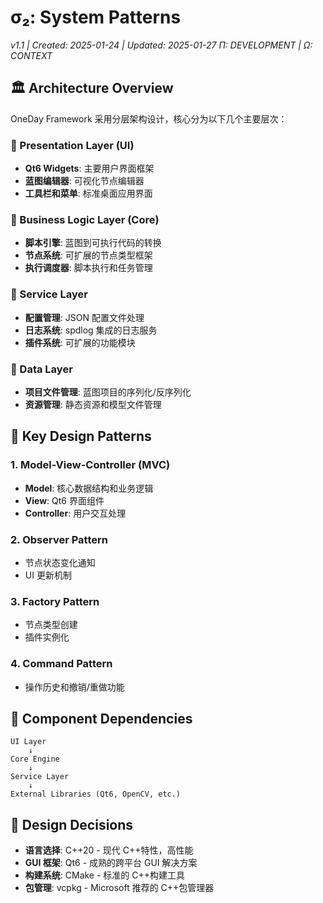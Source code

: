 # σ₂: System Patterns

_v1.1 | Created: 2025-01-24 | Updated: 2025-01-27_
_Π: DEVELOPMENT | Ω: CONTEXT_

## 🏛️ Architecture Overview

OneDay Framework 采用分层架构设计，核心分为以下几个主要层次：

### 📱 Presentation Layer (UI)

- **Qt6 Widgets**: 主要用户界面框架
- **蓝图编辑器**: 可视化节点编辑器
- **工具栏和菜单**: 标准桌面应用界面

### 🧠 Business Logic Layer (Core)

- **脚本引擎**: 蓝图到可执行代码的转换
- **节点系统**: 可扩展的节点类型框架
- **执行调度器**: 脚本执行和任务管理

### 🔧 Service Layer

- **配置管理**: JSON 配置文件处理
- **日志系统**: spdlog 集成的日志服务
- **插件系统**: 可扩展的功能模块

### 💾 Data Layer

- **项目文件管理**: 蓝图项目的序列化/反序列化
- **资源管理**: 静态资源和模型文件管理

## 🔄 Key Design Patterns

### 1. Model-View-Controller (MVC)

- **Model**: 核心数据结构和业务逻辑
- **View**: Qt6 界面组件
- **Controller**: 用户交互处理

### 2. Observer Pattern

- 节点状态变化通知
- UI 更新机制

### 3. Factory Pattern

- 节点类型创建
- 插件实例化

### 4. Command Pattern

- 操作历史和撤销/重做功能

## 🔗 Component Dependencies

```
UI Layer
    ↓
Core Engine
    ↓
Service Layer
    ↓
External Libraries (Qt6, OpenCV, etc.)
```

## 📐 Design Decisions

- **语言选择**: C++20 - 现代 C++特性，高性能
- **GUI 框架**: Qt6 - 成熟的跨平台 GUI 解决方案
- **构建系统**: CMake - 标准的 C++构建工具
- **包管理**: vcpkg - Microsoft 推荐的 C++包管理器
